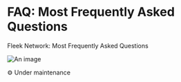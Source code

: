 # FAQ: Most Frequently Asked Questions

Fleek Network: Most Frequently Asked Questions

![An image](/fleek-faq.svg)

:gear: Under maintenance

